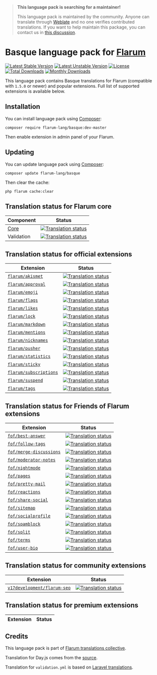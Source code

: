 > **This language pack is searching for a maintainer!**
>
> This language pack is maintained by the community. Anyone can translate through [Weblate](https://weblate.rob006.net/languages/eu/flarum/) and no one verifies contributed translations. If you want to help maintain this package, you can contact us in [this discussion](https://discuss.flarum.org/d/27519-the-flarum-language-project).


# Basque language pack for [Flarum](https://flarum.org/)

[![Latest Stable Version](https://img.shields.io/packagist/v/flarum-lang/basque?color=success&label=stable)](https://packagist.org/packages/flarum-lang/basque) 
[![Latest Unstable Version](https://img.shields.io/packagist/v/flarum-lang/basque?include_prereleases&label=unstable)](https://packagist.org/packages/flarum-lang/basque) 
[![License](https://img.shields.io/packagist/l/flarum-lang/basque)](https://packagist.org/packages/flarum-lang/basque) 
[![Total Downloads](https://img.shields.io/packagist/dt/flarum-lang/basque)](https://packagist.org/packages/flarum-lang/basque/stats) 
[![Monthly Downloads](https://img.shields.io/packagist/dm/flarum-lang/basque)](https://packagist.org/packages/flarum-lang/basque/stats) 

This language pack contains Basque translations for Flarum (compatible with `1.5.0` or newer) and popular extensions. Full list of supported extensions is available below.


## Installation

You can install language pack using [Composer](https://getcomposer.org/):

```console
composer require flarum-lang/basque:dev-master
```

Then enable extension in admin panel of your Flarum.


## Updating

You can update language pack using [Composer](https://getcomposer.org/):

```console
composer update flarum-lang/basque
```

Then clear the cache:

```console
php flarum cache:clear
```


## Translation status for Flarum core

| Component | Status |
| --- | --- |
| [Core](https://github.com/flarum/flarum-core) | [![Translation status](https://weblate.rob006.net/widgets/flarum/eu/core/svg-badge.svg)](https://weblate.rob006.net/projects/flarum/core/eu/) |
| Validation | [![Translation status](https://weblate.rob006.net/widgets/flarum/eu/validation/svg-badge.svg)](https://weblate.rob006.net/projects/flarum/validation/eu/) |


## Translation status for official extensions

<!-- flarum-extensions-list-start -->

| Extension | Status |
| --- | --- |
| [`flarum/akismet`](https://github.com/flarum/akismet) | [![Translation status](https://weblate.rob006.net/widgets/flarum/eu/flarum-akismet/svg-badge.svg)](https://weblate.rob006.net/projects/flarum/flarum-akismet/eu/) |
| [`flarum/approval`](https://github.com/flarum/approval) | [![Translation status](https://weblate.rob006.net/widgets/flarum/eu/flarum-approval/svg-badge.svg)](https://weblate.rob006.net/projects/flarum/flarum-approval/eu/) |
| [`flarum/emoji`](https://github.com/flarum/emoji) | [![Translation status](https://weblate.rob006.net/widgets/flarum/eu/flarum-emoji/svg-badge.svg)](https://weblate.rob006.net/projects/flarum/flarum-emoji/eu/) |
| [`flarum/flags`](https://github.com/flarum/flags) | [![Translation status](https://weblate.rob006.net/widgets/flarum/eu/flarum-flags/svg-badge.svg)](https://weblate.rob006.net/projects/flarum/flarum-flags/eu/) |
| [`flarum/likes`](https://github.com/flarum/likes) | [![Translation status](https://weblate.rob006.net/widgets/flarum/eu/flarum-likes/svg-badge.svg)](https://weblate.rob006.net/projects/flarum/flarum-likes/eu/) |
| [`flarum/lock`](https://github.com/flarum/lock) | [![Translation status](https://weblate.rob006.net/widgets/flarum/eu/flarum-lock/svg-badge.svg)](https://weblate.rob006.net/projects/flarum/flarum-lock/eu/) |
| [`flarum/markdown`](https://github.com/flarum/markdown) | [![Translation status](https://weblate.rob006.net/widgets/flarum/eu/flarum-markdown/svg-badge.svg)](https://weblate.rob006.net/projects/flarum/flarum-markdown/eu/) |
| [`flarum/mentions`](https://github.com/flarum/mentions) | [![Translation status](https://weblate.rob006.net/widgets/flarum/eu/flarum-mentions/svg-badge.svg)](https://weblate.rob006.net/projects/flarum/flarum-mentions/eu/) |
| [`flarum/nicknames`](https://github.com/flarum/nicknames) | [![Translation status](https://weblate.rob006.net/widgets/flarum/eu/flarum-nicknames/svg-badge.svg)](https://weblate.rob006.net/projects/flarum/flarum-nicknames/eu/) |
| [`flarum/pusher`](https://github.com/flarum/pusher) | [![Translation status](https://weblate.rob006.net/widgets/flarum/eu/flarum-pusher/svg-badge.svg)](https://weblate.rob006.net/projects/flarum/flarum-pusher/eu/) |
| [`flarum/statistics`](https://github.com/flarum/statistics) | [![Translation status](https://weblate.rob006.net/widgets/flarum/eu/flarum-statistics/svg-badge.svg)](https://weblate.rob006.net/projects/flarum/flarum-statistics/eu/) |
| [`flarum/sticky`](https://github.com/flarum/sticky) | [![Translation status](https://weblate.rob006.net/widgets/flarum/eu/flarum-sticky/svg-badge.svg)](https://weblate.rob006.net/projects/flarum/flarum-sticky/eu/) |
| [`flarum/subscriptions`](https://github.com/flarum/subscriptions) | [![Translation status](https://weblate.rob006.net/widgets/flarum/eu/flarum-subscriptions/svg-badge.svg)](https://weblate.rob006.net/projects/flarum/flarum-subscriptions/eu/) |
| [`flarum/suspend`](https://github.com/flarum/suspend) | [![Translation status](https://weblate.rob006.net/widgets/flarum/eu/flarum-suspend/svg-badge.svg)](https://weblate.rob006.net/projects/flarum/flarum-suspend/eu/) |
| [`flarum/tags`](https://github.com/flarum/tags) | [![Translation status](https://weblate.rob006.net/widgets/flarum/eu/flarum-tags/svg-badge.svg)](https://weblate.rob006.net/projects/flarum/flarum-tags/eu/) |

<!-- flarum-extensions-list-stop -->


## Translation status for Friends of Flarum extensions

<!-- fof-extensions-list-start -->

| Extension | Status |
| --- | --- |
| [`fof/best-answer`](https://github.com/FriendsOfFlarum/best-answer) | [![Translation status](https://weblate.rob006.net/widgets/flarum/eu/fof-best-answer/svg-badge.svg)](https://weblate.rob006.net/projects/flarum/fof-best-answer/eu/) |
| [`fof/follow-tags`](https://github.com/FriendsOfFlarum/follow-tags) | [![Translation status](https://weblate.rob006.net/widgets/flarum/eu/fof-follow-tags/svg-badge.svg)](https://weblate.rob006.net/projects/flarum/fof-follow-tags/eu/) |
| [`fof/merge-discussions`](https://github.com/FriendsOfFlarum/merge-discussions) | [![Translation status](https://weblate.rob006.net/widgets/flarum/eu/fof-merge-discussions/svg-badge.svg)](https://weblate.rob006.net/projects/flarum/fof-merge-discussions/eu/) |
| [`fof/moderator-notes`](https://github.com/FriendsOfFlarum/moderator-notes) | [![Translation status](https://weblate.rob006.net/widgets/flarum/eu/fof-moderator-notes/svg-badge.svg)](https://weblate.rob006.net/projects/flarum/fof-moderator-notes/eu/) |
| [`fof/nightmode`](https://github.com/FriendsOfFlarum/nightmode) | [![Translation status](https://weblate.rob006.net/widgets/flarum/eu/fof-nightmode/svg-badge.svg)](https://weblate.rob006.net/projects/flarum/fof-nightmode/eu/) |
| [`fof/pages`](https://github.com/FriendsOfFlarum/pages) | [![Translation status](https://weblate.rob006.net/widgets/flarum/eu/fof-pages/svg-badge.svg)](https://weblate.rob006.net/projects/flarum/fof-pages/eu/) |
| [`fof/pretty-mail`](https://github.com/FriendsOfFlarum/pretty-mail) | [![Translation status](https://weblate.rob006.net/widgets/flarum/eu/fof-pretty-mail/svg-badge.svg)](https://weblate.rob006.net/projects/flarum/fof-pretty-mail/eu/) |
| [`fof/reactions`](https://github.com/FriendsOfFlarum/reactions) | [![Translation status](https://weblate.rob006.net/widgets/flarum/eu/fof-reactions/svg-badge.svg)](https://weblate.rob006.net/projects/flarum/fof-reactions/eu/) |
| [`fof/share-social`](https://github.com/FriendsOfFlarum/share-social) | [![Translation status](https://weblate.rob006.net/widgets/flarum/eu/fof-share-social/svg-badge.svg)](https://weblate.rob006.net/projects/flarum/fof-share-social/eu/) |
| [`fof/sitemap`](https://github.com/FriendsOfFlarum/sitemap) | [![Translation status](https://weblate.rob006.net/widgets/flarum/eu/fof-sitemap/svg-badge.svg)](https://weblate.rob006.net/projects/flarum/fof-sitemap/eu/) |
| [`fof/socialprofile`](https://github.com/FriendsOfFlarum/socialprofile) | [![Translation status](https://weblate.rob006.net/widgets/flarum/eu/fof-socialprofile/svg-badge.svg)](https://weblate.rob006.net/projects/flarum/fof-socialprofile/eu/) |
| [`fof/spamblock`](https://github.com/FriendsOfFlarum/spamblock) | [![Translation status](https://weblate.rob006.net/widgets/flarum/eu/fof-spamblock/svg-badge.svg)](https://weblate.rob006.net/projects/flarum/fof-spamblock/eu/) |
| [`fof/split`](https://github.com/FriendsOfFlarum/split) | [![Translation status](https://weblate.rob006.net/widgets/flarum/eu/fof-split/svg-badge.svg)](https://weblate.rob006.net/projects/flarum/fof-split/eu/) |
| [`fof/terms`](https://github.com/FriendsOfFlarum/terms) | [![Translation status](https://weblate.rob006.net/widgets/flarum/eu/fof-terms/svg-badge.svg)](https://weblate.rob006.net/projects/flarum/fof-terms/eu/) |
| [`fof/user-bio`](https://github.com/FriendsOfFlarum/user-bio) | [![Translation status](https://weblate.rob006.net/widgets/flarum/eu/fof-user-bio/svg-badge.svg)](https://weblate.rob006.net/projects/flarum/fof-user-bio/eu/) |

<!-- fof-extensions-list-stop -->


## Translation status for community extensions

<!-- various-extensions-list-start -->

| Extension | Status |
| --- | --- |
| [`v17development/flarum-seo`](https://github.com/v17development/flarum-seo) | [![Translation status](https://weblate.rob006.net/widgets/flarum/eu/v17development-seo/svg-badge.svg)](https://weblate.rob006.net/projects/flarum/v17development-seo/eu/) |

<!-- various-extensions-list-stop -->


## Translation status for premium extensions

<!-- premium-extensions-list-start -->

| Extension | Status |
| --- | --- |

<!-- premium-extensions-list-stop -->


## Credits

This language pack is part of [Flarum translations collective](https://github.com/rob006-software/flarum-translations).

Translation for Day.js comes from the [source](https://github.com/iamkun/dayjs/blob/v1.10.4/src/locale/eu.js).

Translation for `validation.yml` is based on [Laravel translations](https://github.com/Laravel-Lang/lang/blob/8.1.3/src/eu/validation.php).
